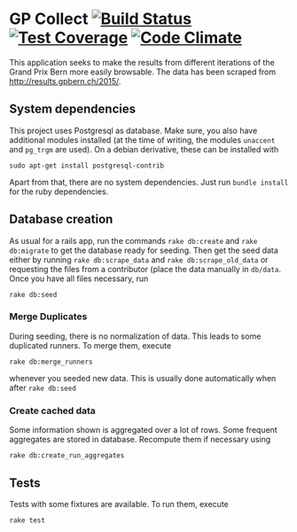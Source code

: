# GP Collect [![Build Status](https://travis-ci.org/panmari/gpCollect.svg?branch=master)](https://travis-ci.org/panmari/gpCollect) [![Test Coverage](https://codeclimate.com/github/panmari/gpCollect/badges/coverage.svg)](https://codeclimate.com/github/panmari/gpCollect) [![Code Climate](https://codeclimate.com/github/panmari/gpCollect/badges/gpa.svg)](https://codeclimate.com/github/panmari/gpCollect)

This application seeks to make the results from different iterations of the Grand Prix Bern more easily browsable.
The data has been scraped from http://results.gpbern.ch/2015/.

## System dependencies

This project uses Postgresql as database. Make sure, you also have additional modules installed
(at the time of writing, the modules `unaccent` and `pg_trgm` are used). On a debian derivative, these can be installed
with

    sudo apt-get install postgresql-contrib

Apart from that, there are no system dependencies. Just run `bundle install` for the ruby dependencies.

## Database creation

As usual for a rails app, run the commands `rake db:create` and `rake db:migrate` to get the database ready for seeding.
Then get the
seed data either by running `rake db:scrape_data` and `rake db:scrape_old_data` or requesting the files from a
contributor (place the data manually in `db/data`. Once you have all files necessary, run

    rake db:seed

### Merge Duplicates

During seeding, there is no normalization of data. This leads to some duplicated runners. To merge them, execute

    rake db:merge_runners

whenever you seeded new data. This is usually done automatically when after `rake db:seed`

### Create cached data

Some information shown is aggregated over a lot of rows. Some frequent aggregates are stored in database.
Recompute them if necessary using

    rake db:create_run_aggregates

## Tests

Tests with some fixtures are available. To run them, execute

    rake test
